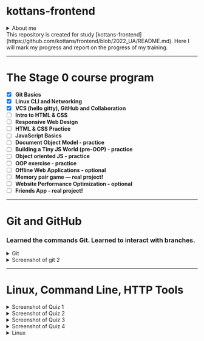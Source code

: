 
# kottans-frontend

<details><summary>About me</summary>
### Hello! My name is Yaroslav. I'm 35 years old, I live in Ternopil oblas't.
</details>
This repository is created for study [kottans-frontend](https://github.com/kottans/frontend/blob/2022_UA/README.md).
Here I will mark my progress and report on the progress of my training.

---

# The Stage 0 course program

- [x] **Git Basics**
- [x] **Linux CLI and Networking**
- [x] **VCS (hello gitty), GitHub and Collaboration**
- [ ] **Intro to HTML & CSS**
- [ ] **Responsive Web Design**
- [ ] **HTML & CSS Practice**
- [ ] **JavaScript Basics**
- [ ] **Document Object Model - practice**
- [ ] **Building a Tiny JS World (pre-OOP) - practice**
- [ ] **Object oriented JS - practice**
- [ ] **OOP exercise - practice**
- [ ] **Offline Web Applications - optional**
- [ ] **Memory pair game — real project!**
- [ ] **Website Performance Optimization - optional**
- [ ] **Friends App - real project!**

---

# Git and GitHub
### Learned the commands Git. Learned to interact with branches.
<details><summary>Git </summary>

![Screenshot git-base](https://github.com/Saab86/kottans-frontend/blob/main/task_git_basis/Git_basic.jpg)
![Screenshot git-week1](https://github.com/Saab86/kottans-frontend/blob/main/task_git_basis/Week_1.jpg)
![Screenshot git-week2](https://github.com/Saab86/kottans-frontend/blob/main/task_git_basis/Week_2.jpg)

</details>
<details><summary>Screenshot of git 2</summary>

![Screenshot git-repo](https://github.com/shkrobutandriy/kottans-frontend/blob/main/task-git/git-repo.jpg)

</details>

---

# Linux, Command Line, HTTP Tools
<details><summary>Screenshot of Quiz 1</summary>

![Screenshot of Quiz 1](https://github.com/Saab86/kottans-frontend/blob/main/task_linux_cli/Linux_1.jpg)

</details>
<details><summary>Screenshot of Quiz 2</summary>

![Screenshot of Quiz 2](https://github.com/Saab86/kottans-frontend/blob/main/task_linux_cli/Linux_2.jpg)

</details>
<details><summary>Screenshot of Quiz 3</summary>

![Screenshot of Quiz 3](https://github.com/Saab86/kottans-frontend/blob/main/task_linux_cli/Linux_3.jpg)

</details>
<details><summary>Screenshot of Quiz 4</summary>

![Screenshot of Quiz 4](https://github.com/Saab86/kottans-frontend/blob/main/task_linux_cli/Linux_4.jpg)

</details>
<details><summary>Linux</summary>
 Interesting operating system, need more practice.
</details>

